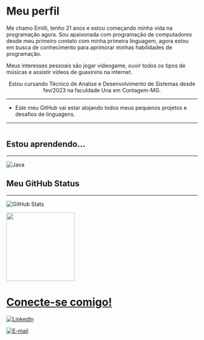# Meu perfil

Me chamo Emilli, tenho 21 anos e estou começando minha vida na programação agora. Sou apaixonada com programação de computadores desde meu primeiro contato com minha primeira linguagem, agora estou em busca de conhecimento para aprimorar minhas habilidades de programação.

Meus interesses pessoais são jogar videogame, ouvir todos os tipos de músicas e assistir vídeos de guaxinins na internet.
<p align="center">
Estou cursando Técnico de Analise e Desenvolvimento de Sistemas desde fev/2023 na faculdade Una em Contagem-MG. 

---

- Este meu GitHub vai estar alojando todos meus pequenos projetos e desafios de linguagens.
---
```

```

## Estou aprendendo...
---
![Java](https://img.shields.io/badge/java-293914?style=for-the-badge&logo=java&logoColor=CDC0A1)

## Meu GitHub Status
---
![GitHub Stats](https://github-readme-stats.vercel.app/api?username=Emilli-Giuliane&theme=transparent&bg_color=293914&border_color=CDFF8C&show_icons=true&icon_color=81DE76&title_color=81DE76&text_color=CDC0A1&hide_title=true&hide=stars)

<div>
<a href="https://github.com/Emilli-Giuliane">
<img height="180em" src="https://github-readme-stats.vercel.app/api/top-langs/?username=Emilli-Giuliane&layout=compact&langs_count=7&theme=nord"/>

# Conecte-se comigo!

[![LinkedIn](https://img.shields.io/badge/linkedin-293914?style=for-the-badge&logo=Linkedin&logoColor=CDFF8C)](https://www.linkedin.com/in/emilli-giuliane-pereira-lima-b44912265/)
<div>

[![E-mail](https://img.shields.io/badge/-Email-293914?style=for-the-badge)](mailto:mailtoemilligiuliane@gmail.com)


